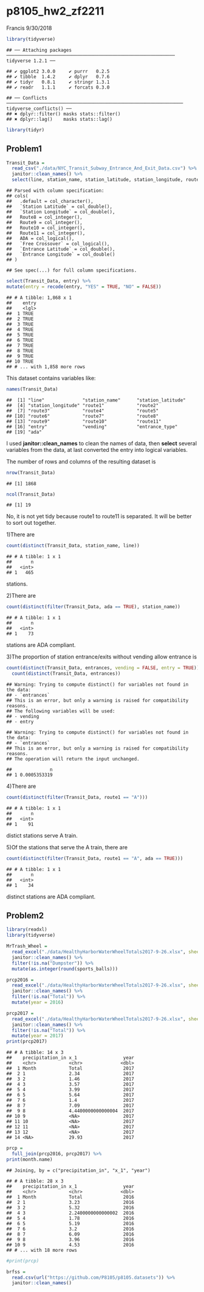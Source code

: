 p8105\_hw2\_zf2211
================
Francis
9/30/2018

``` r
library(tidyverse)
```

    ## ── Attaching packages ────────────────────────────────────────────────────────────── tidyverse 1.2.1 ──

    ## ✔ ggplot2 3.0.0     ✔ purrr   0.2.5
    ## ✔ tibble  1.4.2     ✔ dplyr   0.7.6
    ## ✔ tidyr   0.8.1     ✔ stringr 1.3.1
    ## ✔ readr   1.1.1     ✔ forcats 0.3.0

    ## ── Conflicts ───────────────────────────────────────────────────────────────── tidyverse_conflicts() ──
    ## ✖ dplyr::filter() masks stats::filter()
    ## ✖ dplyr::lag()    masks stats::lag()

``` r
library(tidyr)
```

Problem1
--------

``` r
Transit_Data = 
  read_csv("./data/NYC_Transit_Subway_Entrance_And_Exit_Data.csv") %>% 
  janitor::clean_names() %>% 
  select(line, station_name, station_latitude, station_longitude, route1:route11, entry, vending, entrance_type, ada)
```

    ## Parsed with column specification:
    ## cols(
    ##   .default = col_character(),
    ##   `Station Latitude` = col_double(),
    ##   `Station Longitude` = col_double(),
    ##   Route8 = col_integer(),
    ##   Route9 = col_integer(),
    ##   Route10 = col_integer(),
    ##   Route11 = col_integer(),
    ##   ADA = col_logical(),
    ##   `Free Crossover` = col_logical(),
    ##   `Entrance Latitude` = col_double(),
    ##   `Entrance Longitude` = col_double()
    ## )

    ## See spec(...) for full column specifications.

``` r
select(Transit_Data, entry) %>% 
mutate(entry = recode(entry, "YES" = TRUE, "NO" = FALSE))
```

    ## # A tibble: 1,868 x 1
    ##    entry
    ##    <lgl>
    ##  1 TRUE 
    ##  2 TRUE 
    ##  3 TRUE 
    ##  4 TRUE 
    ##  5 TRUE 
    ##  6 TRUE 
    ##  7 TRUE 
    ##  8 TRUE 
    ##  9 TRUE 
    ## 10 TRUE 
    ## # ... with 1,858 more rows

This dataset contains variables like:

``` r
names(Transit_Data)
```

    ##  [1] "line"              "station_name"      "station_latitude" 
    ##  [4] "station_longitude" "route1"            "route2"           
    ##  [7] "route3"            "route4"            "route5"           
    ## [10] "route6"            "route7"            "route8"           
    ## [13] "route9"            "route10"           "route11"          
    ## [16] "entry"             "vending"           "entrance_type"    
    ## [19] "ada"

I used **janitor::clean\_names** to clean the names of data, then **select** several variables from the data, at last converted the entry into logical variables.

The number of rows and columns of the resulting dataset is

``` r
nrow(Transit_Data)
```

    ## [1] 1868

``` r
ncol(Transit_Data)
```

    ## [1] 19

No, it is not yet tidy because route1 to route11 is separated. It will be better to sort out together.

1)There are

``` r
count(distinct(Transit_Data, station_name, line))
```

    ## # A tibble: 1 x 1
    ##       n
    ##   <int>
    ## 1   465

stations.

2)There are

``` r
count(distinct(filter(Transit_Data, ada == TRUE), station_name))
```

    ## # A tibble: 1 x 1
    ##       n
    ##   <int>
    ## 1    73

stations are ADA compliant.

3)The proportion of station entrance/exits without vending allow entrance is

``` r
count(distinct(Transit_Data, entrances, vending = FALSE, entry = TRUE)) /
  count(distinct(Transit_Data, entrances))
```

    ## Warning: Trying to compute distinct() for variables not found in the data:
    ## - `entrances`
    ## This is an error, but only a warning is raised for compatibility reasons.
    ## The following variables will be used:
    ## - vending
    ## - entry

    ## Warning: Trying to compute distinct() for variables not found in the data:
    ## - `entrances`
    ## This is an error, but only a warning is raised for compatibility reasons.
    ## The operation will return the input unchanged.

    ##              n
    ## 1 0.0005353319

4)There are

``` r
count(distinct(filter(Transit_Data, route1 == "A")))
```

    ## # A tibble: 1 x 1
    ##       n
    ##   <int>
    ## 1    91

distict stations serve A train.

5)Of the stations that serve the A train, there are

``` r
count(distinct(filter(Transit_Data, route1 == "A", ada == TRUE)))
```

    ## # A tibble: 1 x 1
    ##       n
    ##   <int>
    ## 1    34

distinct stations are ADA compliant.

Problem2
--------

``` r
library(readxl)
library(tidyverse)
```

``` r
MrTrash_Wheel = 
  read_excel("./data/HealthyHarborWaterWheelTotals2017-9-26.xlsx", sheet = 1, range = "A2:N258") %>% 
  janitor::clean_names() %>% 
  filter(!is.na("Dumpster")) %>% 
  mutate(as.integer(round(sports_balls)))
```

``` r
prcp2016 = 
  read_excel("./data/HealthyHarborWaterWheelTotals2017-9-26.xlsx", sheet = 4) %>% 
  janitor::clean_names() %>%
  filter(!is.na("Total")) %>% 
  mutate(year = 2016)
```

``` r
prcp2017 = 
  read_excel("./data/HealthyHarborWaterWheelTotals2017-9-26.xlsx", sheet = 3) %>% 
  janitor::clean_names() %>%
  filter(!is.na("Total")) %>% 
  mutate(year = 2017)
print(prcp2017)
```

    ## # A tibble: 14 x 3
    ##    precipitation_in x_1                 year
    ##    <chr>            <chr>              <dbl>
    ##  1 Month            Total               2017
    ##  2 1                2.34                2017
    ##  3 2                1.46                2017
    ##  4 3                3.57                2017
    ##  5 4                3.99                2017
    ##  6 5                5.64                2017
    ##  7 6                1.4                 2017
    ##  8 7                7.09                2017
    ##  9 8                4.4400000000000004  2017
    ## 10 9                <NA>                2017
    ## 11 10               <NA>                2017
    ## 12 11               <NA>                2017
    ## 13 12               <NA>                2017
    ## 14 <NA>             29.93               2017

``` r
prcp =
  full_join(prcp2016, prcp2017) %>% 
print(month.name)
```

    ## Joining, by = c("precipitation_in", "x_1", "year")

    ## # A tibble: 28 x 3
    ##    precipitation_in x_1                 year
    ##    <chr>            <chr>              <dbl>
    ##  1 Month            Total               2016
    ##  2 1                3.23                2016
    ##  3 2                5.32                2016
    ##  4 3                2.2400000000000002  2016
    ##  5 4                1.78                2016
    ##  6 5                5.19                2016
    ##  7 6                3.2                 2016
    ##  8 7                6.09                2016
    ##  9 8                3.96                2016
    ## 10 9                4.53                2016
    ## # ... with 18 more rows

``` r
#print(prcp)
```

``` r
brfss =  
  read.csv(url("https://github.com/P8105/p8105.datasets")) %>% 
  janitor::clean_names()
```
